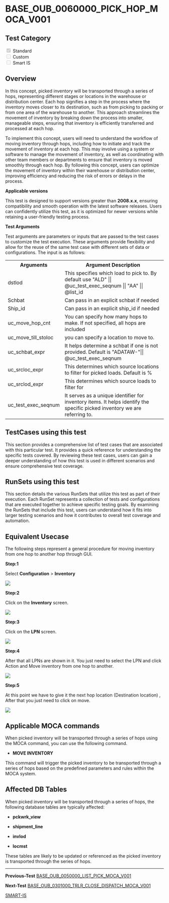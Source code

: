 # **BASE_OUB_0060000_PICK_HOP_MOCA_V001**


<!-- SMART_DOC_GEN_TEST_DESCR - Start -->
<!-- SMART_DOC_GEN_TEST_DESCR - End -->

## **Test Category**

<input type="checkbox" checked disabled> Standard
<br>
<input type="checkbox" disabled> Custom
<br>
<input type="checkbox" disabled> Smart IS


## **Overview**

In this concept, picked inventory will be transported through a series
of hops, representing different stages or locations in the warehouse or
distribution center. Each hop signifies a step in the process where the
inventory moves closer to its destination, such as from picking to
packing or from one area of the warehouse to another. This approach
streamlines the movement of inventory by breaking down the process into
smaller, manageable steps, ensuring that inventory is efficiently
transferred and processed at each hop.

To implement this concept, users will need to understand the workflow of
moving inventory through hops, including how to initiate and track the
movement of inventory at each hop. This may involve using a system or
software to manage the movement of inventory, as well as coordinating
with other team members or departments to ensure that inventory is moved
smoothly through each hop. By following this concept, users can optimize
the movement of inventory within their warehouse or distribution center,
improving efficiency and reducing the risk of errors or delays in the
process.

**Applicable versions**

This test is designed to support versions greater than **2008.x.x**,
ensuring compatibility and smooth operation with the latest software
releases. Users can confidently utilize this test, as it is optimized
for newer versions while retaining a user-friendly testing process.

**Test Arguments**

Test arguments are parameters or inputs that are passed to the test
cases to customize the test execution. These arguments provide
flexibility and allow for the reuse of the same test case with different
sets of data or configurations. The input is as follows:


<!-- SMART_DOC_GEN_TEST_ARG - Start -->
<table>
<tr><th>Arguments</th><th>Argument Description</th></tr>
<tr><td>dstlod</td><td>This specifies which load to pick to. By default use "ALD" || @uc_test_exec_seqnum || "AA" || @list_id</td></tr>
<tr><td>Schbat</td><td>Can pass in an explicit schbat if needed</td></tr>
<tr><td>Ship_id</td><td>Can pass in an explicit ship_id if needed</td></tr>
<tr><td>uc_move_hop_cnt</td><td>You can specify how many hops to make. If not specified, all hops are included</td></tr>
<tr><td>uc_move_till_stoloc</td><td>you can specify a location to move to.</td></tr>
<tr><td>uc_schbat_expr</td><td>It helps determine a schbat if one is not provided. Default is "ADATAW-"|| @uc_test_exec_seqnum</td></tr>
<tr><td>uc_srcloc_expr</td><td>This determines which source locations to filter for picked loads. Default is %</td></tr>
<tr><td>uc_srclod_expr</td><td>This determines which source loads to filter for</td></tr>
<tr><td>uc_test_exec_seqnum</td><td>It serves as a unique identifier for inventory items. It helps identify the specific picked inventory we are referring to.</td></tr>
</table>
<!-- SMART_DOC_GEN_TEST_ARG - End -->

## **TestCases using this test**

This section provides a comprehensive list of test cases that are associated with this particular test. It provides a quick reference for understanding the specific tests covered. By reviewing these test cases, users can gain a deeper understanding of how this test is used in different scenarios and ensure comprehensive test coverage.


<!-- SMART_DOC_GEN_TEST_CASE_USING_THIS - Start -->
<!-- SMART_DOC_GEN_TEST_CASE_USING_THIS - End -->

## **RunSets using this test**

This section details the various RunSets that utilize this test as part of their execution. Each RunSet represents a collection of tests and configurations that are executed together to achieve specific testing goals. By examining the RunSets that include this test, users can understand how it fits into larger testing scenarios and how it contributes to overall test coverage and automation.


<!-- SMART_DOC_GEN_RUN_SET_USING_THIS - Start -->
<!-- SMART_DOC_GEN_RUN_SET_USING_THIS - End -->

## **Equivalent Usecase**

The following steps represent a general procedure for moving inventory
from one hop to another hop through GUI.

**Step:1**

Select **Configuration** > **Inventory**

![](BASE_OUB_0060000_PICK_HOP_MOCA_V001/image1.png)


**Step:2**

Click on the **Inventory** screen.

![](BASE_OUB_0060000_PICK_HOP_MOCA_V001/image2.png)


**Step:3**

Click on the **LPN** screen.

![](BASE_OUB_0060000_PICK_HOP_MOCA_V001/image3.png)

**Step:4**

After that all LPNs are shown in it. You just need to select the LPN and
click Action and Move inventory from one hop to another.

![](BASE_OUB_0060000_PICK_HOP_MOCA_V001/image4.png)

**Step:5**

At this point we have to give it the next hop location (Destination
location) , After that you just need to click on move.

![](BASE_OUB_0060000_PICK_HOP_MOCA_V001/image5.png)

## **Applicable MOCA commands**
When picked inventory will be transported through a series of hops using
the MOCA command, you can use the following command.

-   **MOVE INVENTORY**

This command will trigger the picked inventory to be transported through
a series of hops based on the predefined parameters and rules within the
MOCA system.

## **Affected DB Tables**

When picked inventory will be transported through a series of hops,
the following database tables are typically affected:

-   **pckwrk_view**

-   **shipment_line**

-   **invlod**

-   **locmst**

These tables are likely to be updated or referenced as the picked
inventory is transported through the series of hops.

---

 **Previous-Test**
 [BASE_OUB_0050000_LIST_PICK_MOCA_V001](./tests_docs/BASE_OUB_0050000_LIST_PICK_MOCA_V001.md)
 
**Next-Test**
  [BASE_OUB_0301000_TRLR_CLOSE_DISPATCH_MOCA_V001](./tests_docs/BASE_OUB_0301000_TRLR_CLOSE_DISPATCH_MOCA_V001.md)
  
[SMART-IS](https://www.smart-is.pk) 